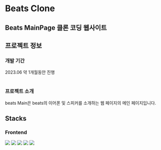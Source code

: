 # Beats Clone

## Beats MainPage 클론 코딩 웹사이트

## 프로젝트 정보

### 개발 기간
<p>
  2023.06 약 1개월동안 진행<br/><br/>
</p>

### 프로젝트 소개
<p>
  beats Main은 beats의 이어폰 및 스피커를 소개하는 웹 페이지의 메인 페이지입니다.
</p>
    
## Stacks

### Frontend
<p>
<img src="https://img.shields.io/badge/CSS-1572B6?style=flat-square&logo=CSS3&logoColor=white"/>
<img src="https://img.shields.io/badge/JavaScript-F7DF1E?style=flat-square&logo=JavaScript&logoColor=white"/>
<img src="https://img.shields.io/badge/React-61DAFB?style=flat-square&logo=React&logoColor=white"/>
<img src="https://img.shields.io/badge/styled components-DB7093?style=flat-square&logo=styledcomponents&logoColor=white"/>
<img src="https://img.shields.io/badge/npm-CB3837?style=flat-square&logo=npm&logoColor=white"/>
  </p>
<br><br>
